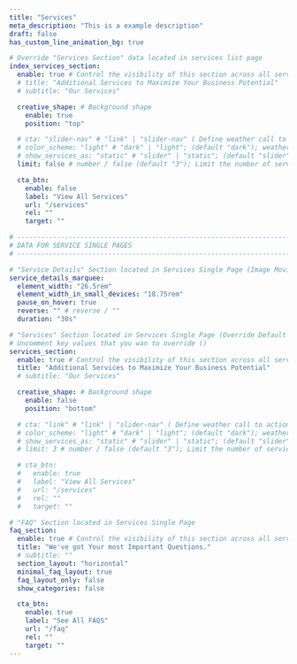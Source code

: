 ```yaml
---
title: "Services"
meta_description: "This is a example description"
draft: false
has_custom_line_animation_bg: true

# Override "Services Section" data located in services list page
index_services_section:
  enable: true # Control the visibility of this section across all services single
  # title: "Additional Services to Maximize Your Business Potential"
  # subtitle: "Our Services"

  creative_shape: # Background shape
    enable: true
    position: "top"

  # cta: "slider-nav" # "link" | "slider-nav" ( Define weather call to action button should be slider control or a link )
  # color_scheme: "light" # "dark" | "light"; (default "dark"); weather to show services in light or dark color scheme
  # show_services_as: "static" # "slider" | "static"; (default "slider"); weather to show services as slider or static list
  limit: false # number / false (default "3"); Limit the number of services to be displayed (Only work if show_services_as is static)

  cta_btn:
    enable: false
    label: "View All Services"
    url: "/services"
    rel: ""
    target: ""

# ----------------------------------------------------------------------------------------------------------------
# DATA FOR SERVICE SINGLE PAGES
# ----------------------------------------------------------------------------------------------------------------

# "Service Details" Section located in Services Single Page (Image Moving Animation Settings)
service_details_marquee:
  element_width: "26.5rem"
  element_width_in_small_devices: "18.75rem"
  pause_on_hover: true
  reverse: "" # reverse / ""
  duration: "30s"

# "Services" Section located in Services Single Page (Override Default Content of `/sections/services-section.md`)
# Uncomment key values that you wan to override ()
services_section:
  enable: true # Control the visibility of this section across all services single
  title: "Additional Services to Maximize Your Business Potential"
  # subtitle: "Our Services"

  creative_shape: # Background shape
    enable: false
    position: "bottom"

  # cta: "link" # "link" | "slider-nav" ( Define weather call to action button should be slider control or a link )
  # color_scheme: "light" # "dark" | "light"; (default "dark"); weather to show services in light or dark color scheme
  # show_services_as: "static" # "slider" | "static"; (default "slider"); weather to show services as slider or static list
  # limit: 3 # number / false (default "3"); Limit the number of services to be displayed (Only work if show_services_as is static)

  # cta_btn:
  #   enable: true
  #   label: "View All Services"
  #   url: "/services"
  #   rel: ""
  #   target: ""

# "FAQ" Section located in Services Single Page
faq_section:
  enable: true # Control the visibility of this section across all services single
  title: "We've got Your most Important Questions."
  # subtitle: ""
  section_layout: "horizontal"
  minimal_faq_layout: true
  faq_layout_only: false
  show_categories: false

  cta_btn:
    enable: true
    label: "See All FAQS"
    url: "/faq"
    rel: ""
    target: ""
---
```

